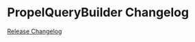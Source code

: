 # PropelQueryBuilder Changelog

[Release Changelog](https://github.com/spryker/PropelQueryBuilder/releases)
